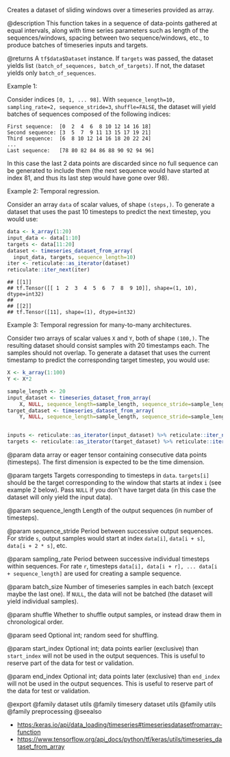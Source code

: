 Creates a dataset of sliding windows over a timeseries provided as array.

@description
This function takes in a sequence of data-points gathered at
equal intervals, along with time series parameters such as
length of the sequences/windows, spacing between two sequence/windows, etc.,
to produce batches of timeseries inputs and targets.

@returns
A `tf$data$Dataset` instance. If `targets` was passed, the dataset yields
list `(batch_of_sequences, batch_of_targets)`. If not, the dataset yields
only `batch_of_sequences`.

Example 1:

Consider indices `[0, 1, ... 98]`.
With `sequence_length=10,  sampling_rate=2, sequence_stride=3`,
`shuffle=FALSE`, the dataset will yield batches of sequences
composed of the following indices:

```
First sequence:  [0  2  4  6  8 10 12 14 16 18]
Second sequence: [3  5  7  9 11 13 15 17 19 21]
Third sequence:  [6  8 10 12 14 16 18 20 22 24]
...
Last sequence:   [78 80 82 84 86 88 90 92 94 96]
```

In this case the last 2 data points are discarded since no full sequence
can be generated to include them (the next sequence would have started
at index 81, and thus its last step would have gone over 98).

Example 2: Temporal regression.

Consider an array `data` of scalar values, of shape `(steps,)`.
To generate a dataset that uses the past 10
timesteps to predict the next timestep, you would use:


```r
data <- k_array(1:20)
input_data <- data[1:10]
targets <- data[11:20]
dataset <- timeseries_dataset_from_array(
  input_data, targets, sequence_length=10)
iter <- reticulate::as_iterator(dataset)
reticulate::iter_next(iter)
```

```
## [[1]]
## tf.Tensor([[ 1  2  3  4  5  6  7  8  9 10]], shape=(1, 10), dtype=int32)
##
## [[2]]
## tf.Tensor([11], shape=(1), dtype=int32)
```

Example 3: Temporal regression for many-to-many architectures.

Consider two arrays of scalar values `X` and `Y`,
both of shape `(100,)`. The resulting dataset should consist samples with
20 timestamps each. The samples should not overlap.
To generate a dataset that uses the current timestamp
to predict the corresponding target timestep, you would use:


```r
X <- k_array(1:100)
Y <- X*2

sample_length <- 20
input_dataset <- timeseries_dataset_from_array(
    X, NULL, sequence_length=sample_length, sequence_stride=sample_length)
target_dataset <- timeseries_dataset_from_array(
    Y, NULL, sequence_length=sample_length, sequence_stride=sample_length)


inputs <- reticulate::as_iterator(input_dataset) %>% reticulate::iter_next()
targets <- reticulate::as_iterator(target_dataset) %>% reticulate::iter_next()
```

@param data
array or eager tensor
containing consecutive data points (timesteps).
The first dimension is expected to be the time dimension.

@param targets
Targets corresponding to timesteps in `data`.
`targets[i]` should be the target
corresponding to the window that starts at index `i`
(see example 2 below).
Pass `NULL` if you don't have target data (in this case the dataset
will only yield the input data).

@param sequence_length
Length of the output sequences
(in number of timesteps).

@param sequence_stride
Period between successive output sequences.
For stride `s`, output samples would
start at index `data[i]`, `data[i + s]`, `data[i + 2 * s]`, etc.

@param sampling_rate
Period between successive individual timesteps
within sequences. For rate `r`, timesteps
`data[i], data[i + r], ... data[i + sequence_length]`
are used for creating a sample sequence.

@param batch_size
Number of timeseries samples in each batch
(except maybe the last one). If `NULL`, the data will not be batched
(the dataset will yield individual samples).

@param shuffle
Whether to shuffle output samples,
or instead draw them in chronological order.

@param seed
Optional int; random seed for shuffling.

@param start_index
Optional int; data points earlier (exclusive)
than `start_index` will not be used
in the output sequences. This is useful to reserve part of the
data for test or validation.

@param end_index
Optional int; data points later (exclusive) than `end_index`
will not be used in the output sequences.
This is useful to reserve part of the data for test or validation.

@export
@family dataset utils
@family timesery dataset utils
@family utils
@family preprocessing
@seealso
+ <https:/keras.io/api/data_loading/timeseries#timeseriesdatasetfromarray-function>
+ <https://www.tensorflow.org/api_docs/python/tf/keras/utils/timeseries_dataset_from_array>

